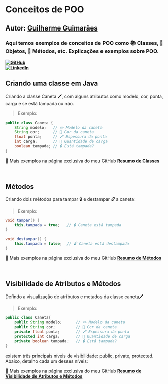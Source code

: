 # Conceitos de POO 
## Autor: [Guilherme Guimarães](https://github.com/GuiLhermeoliveiraf/)
### Aqui temos exemplos de conceitos de POO como 📚 Classes, 🧱 Objetos, 🔧 Métodos, etc. Explicações e exemplos sobre POO.
**[![GitHub](https://img.shields.io/badge/-GitHub-181717?style=flat&logo=github&logoColor=white)](https://github.com/GuiLhermeoliveiraf/)**  
**[![LinkedIn](https://img.shields.io/badge/-LinkedIn-0A66C2?style=flat&logo=linkedin&logoColor=white)](https://www.linkedin.com/in/guilhermeoliiveira/)**

## Criando uma classe em Java
Criando a classe Caneta 🖊️, com alguns atributos como modelo, cor, ponta, carga e se está tampada ou não.  
>Exemplo: 

```java
public class Caneta {
    String modelo;   // ✏️ Modelo da caneta
    String cor;      // 🎨 Cor da caneta
    float ponta;     // 🖊️ Espessura da ponta
    int carga;       // 🔋 Quantidade de carga
    boolean tampada; // 🔒 Está tampada?
}
``` 
📄 Mais exemplos na página exclusiva do meu GitHub **[Resumo de Classes](https://github.com/GuiLhermeoliveiraf/POO_CURSO_EM_VIDEO/blob/main/Conceitos/Classes.md)**

<br>

## Métodos
Criando dois métodos para tampar 🔒 e destampar 🔓 a caneta:  
>Exemplo: 

```java
void tampar() {
    this.tampada = true;   // 🔒 Caneta está tampada
}

void destampar() {
    this.tampada = false;  // 🔓 Caneta está destampada
}
``` 
📄 Mais exemplos na página exclusiva do meu GitHub **[Resumo de Métodos](https://github.com/GuiLhermeoliveiraf/POO_CURSO_EM_VIDEO/blob/main/Conceitos/Metados.md)**

<br>

## Visibilidade de Atributos e Métodos
Defindo a visualização de atributos e metados da classe caneta🖊️
>Exemplo:
```java
public class Caneta{
    public String modelo;      // ✏️ Modelo da caneta
    public String cor;         // 🎨 Cor da caneta
    private float ponta;       // 🖊️ Espessura da ponta
    protected int carga;       // 🔋 Quantidade de carga
    private boolean tampada;   // 🔒 Está tampada?
}
``` 
existem três principais níveis de visibilidade: public, private, protected. Abaixo, detalho cada um desses níveis:

📄 Mais exemplos na página exclusiva do meu GitHub **[Resumo de Visibilidade de Atributos e Métodos](https://github.com/GuiLhermeoliveiraf/POO_CURSO_EM_VIDEO/blob/main/Conceitos/Visibilidade.md)**




